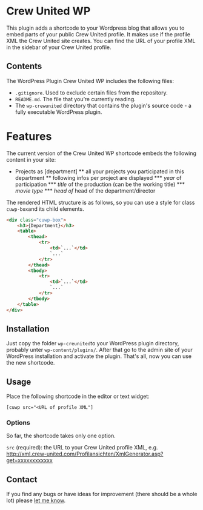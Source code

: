 # Crew United WP

This plugin adds a shortcode to your Wordpress blog that allows you to embed parts of your public Crew United profile. It makes use if the profile XML the Crew United site creates. You can find the URL of your profile XML in the sidebar of your Crew United profile.

## Contents

The WordPress Plugin Crew United WP includes the following files:

* `.gitignore`. Used to exclude certain files from the repository.
* `README.md`. The file that you’re currently reading.
* The `wp-crewunited` directory that contains the plugin's source code - a fully executable WordPress plugin.

# Features

The current version of the Crew United WP shortcode embeds the following content in your site:

* Projects as [department]
** all your projects you participated in this department
** following infos per project are displayed
*** *year* of participation
*** *title* of the production (can be the working title)
*** *movie type*
*** *head of* head of the department/director

The rendered HTML structure is as follows, so you can use a style for class `cuwp-box`and its child elements.

```html
<div class="cuwp-box">
    <h3>{Department}</h3>
    <table>
        <thead>
            <tr>
                <td>`...`</td>
                `...`
            </tr>
        </thead>
        <tbody>
            <tr>
                <td>`...`</td>
                `...`
            </tr>
        </tbody>
    </table>
</div>
```

## Installation

Just copy the folder `wp-creunited`to your WordPress plugin directory, probably unter `wp-content/plugins/`. After that go to the admin site of your WordPress installation and activate the plugin. That's all, now you can use the new shortcode.

## Usage

Place the following shortcode in the editor or text widget:

`[cuwp src="<URL of profile XML"]`

### Options

So far, the shortcode takes only one option.

`src` (required): the URL to your Crew United profile XML, e.g. http://xml.crew-united.com/Profilansichten/XmlGenerator.asp?get=xxxxxxxxxxxx

## Contact

If you find any bugs or have ideas for improvement (there should be a whole lot) please [let me know](http://tbmsu.com/kontakt/).